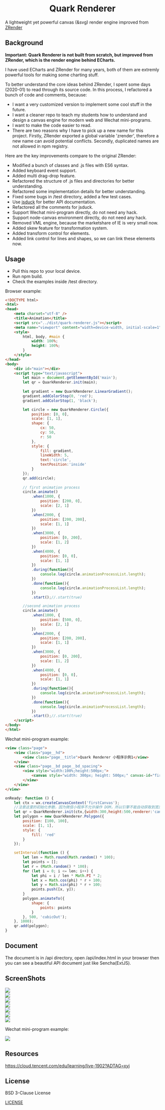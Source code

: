 <h1 align="center">Quark Renderer</h1>

A lightweight yet powerful canvas (&svg) render engine improved from [ZRender](https://github.com/ecomfe/zrender)

## Background

**Important: Quark Renderer is not built from scratch, but improved from ZRender, which is the render engine behind ECharts.**

I have used ECharts and ZRender for many years, both of them are extremly powerful tools for making some charting stuff.

To better understand the core ideas behind ZRender, I spent some days (2020-01) to read through its source code. In this process, I refactored a bunch of code and comments, because:

- I want a very customized version to implement some cool stuff in the future.
- I want a cleaner repo to teach my students how to understand and design a canvas engine for modern web and Wechat mini-programs.
- I want to make the code easier to read.
- There are two reasons why I have to pick up a new name for this project. Firstly, ZRender exported a global variable 'zrender', therefore a new name can avoid potential conflicts. Secondly, duplicated names are not allowed in npm registry.

Here are the key improvements compare to the original ZRender:

- Modified a bunch of classes and .js files with ES6 syntax.
- Added keyboard event support.
- Added multi drag-drop feature.
- Refactored the structure of .js files and directories for better understanding.
- Refactored some implementation details for better understanding.
- Fixed some bugs in /test directory, added a few test cases.
- Use [jsduck](https://github.com/senchalabs/jsduck) for better API documentation.
- Refactored all the comments for jsduck.
- Support Wechat mini-program directly, do not need any hack.
- Support node-canvas environment directly, do not need any hack.
- Removed VML engine, because the marketshare of IE is very small now. 
- Added skew feature for transformation system.
- Added transform control for elements.
- Added link control for lines and shapes, so we can link these elements now.

## Usage

- Pull this repo to your local device.
- Run npm build.
- Check the examples inside /test directory.

Browser example:

```html
<!DOCTYPE html>
<html>
<head>
    <meta charset="utf-8" />
    <title>Animation</title>
    <script src="../dist/quark-renderer.js"></script>
    <meta name="viewport" content="width=device-width, initial-scale=1" />
    <style>
        html, body, #main {
            width: 100%;
            height: 100%;
        }
    </style>
</head>
<body>
    <div id="main"></div>
    <script type="text/javascript">
        let main = document.getElementById('main');
        let qr = QuarkRenderer.init(main);
        
        let gradient = new QuarkRenderer.LinearGradient();
        gradient.addColorStop(0, 'red');
        gradient.addColorStop(1, 'black');

        let circle = new QuarkRenderer.Circle({
            position: [0, 0],
            scale: [1, 1],
            shape: {
                cx: 50,
                cy: 50,
                r: 50
            },
            style: {
                fill: gradient,
                lineWidth: 5,
                text:'circle',
                textPosition:'inside'
            }
        });
        qr.add(circle);
        
        // first animation process
        circle.animate()
            .when(1000, {
                position: [200, 0],
                scale: [2, 1]
            })
            .when(2000, {
                position: [200, 200],
                scale: [1, 1]
            })
            .when(3000, {
                position: [0, 200],
                scale: [1, 2]
            })
            .when(4000, {
                position: [0, 0],
                scale: [1, 1]
            })
            .during(function(){
                console.log(circle.animationProcessList.length);
            })
            .done(function(){
                console.log(circle.animationProcessList.length);
            })
            .start();//.start(true)

        //second animation process
        circle.animate()
            .when(1000, {
                position: [500, 0],
                scale: [2, 1]
            })
            .when(2000, {
                position: [200, 200],
                scale: [1, 1]
            })
            .when(3000, {
                position: [0, 200],
                scale: [1, 2]
            })
            .when(4000, {
                position: [0, 0],
                scale: [1, 1]
            })
            .during(function(){
                console.log(circle.animationProcessList.length);
            })
            .done(function(){
                console.log(circle.animationProcessList.length);
            })
            .start();//.start(true)
    </script>
</body>
</html>
```

Wechat mini-program example:

```html
<view class="page">
    <view class="page__hd">
        <view class="page__title">Quark Renderer 小程序示例1</view>
    </view>
    <view class="page__bd page__bd_spacing">
        <view style="width:100%;height:500px;">
            <canvas style="width: 300px; height: 500px;" canvas-id="firstCanvas"></canvas>
        </view>
    </view>
</view>
```

```javascript
onReady: function () {
    let ctx = wx.createCanvasContext('firstCanvas');
    //注意这里的初始化参数，因为微信小程序不允许操作 DOM，所以引擎不能自动获取到宽度高度，这里需要手动传进去
    let qr = QuarkRenderer.init(ctx,{width:300,height:500,renderer:'canvas'});
    let polygon = new QuarkRenderer.Polygon({
        position: [100, 100],
        scale: [1, 1],
        style: {
            fill: 'red'
        }
    });

    setInterval(function () {
        let len = Math.round(Math.random() * 100);
        let points = [];
        let r = (Math.random() * 100);
        for (let i = 0; i <= len; i++) {
            let phi = i / len * Math.PI * 2;
            let x = Math.cos(phi) * r + 100;
            let y = Math.sin(phi) * r + 100;
            points.push([x, y]);
        }
        polygon.animateTo({
            shape: {
                points: points
            }
        }, 500, 'cubicOut');
    }, 1000);
    qr.add(polygon);
}
```

## Document

The document is in /api directory, open /api/index.html in your browser then you can see a beautiful API document just like Sencha(ExtJS).

## ScreenShots

<img src="./docs/images/1.gif">
<br/>
<img src="./docs/images/2.gif">
<br/>
<img src="./docs/images/3.gif">
<br/>
<img src="./docs/images/5.gif">
<br/>
<img src="./docs/images/6.gif">
<br/>
<img src="./docs/images/7.gif">
<br/>
<img src="./docs/images/8.gif">

Wechat mini-program example:

<img src="./docs/images/4.gif">

## Resources

[https://cloud.tencent.com/edu/learning/live-1902?ADTAG=xyj ](https://cloud.tencent.com/edu/learning/live-1902?ADTAG=xyj )


## License

BSD 3-Clause License

[LICENSE](./LICENSE)